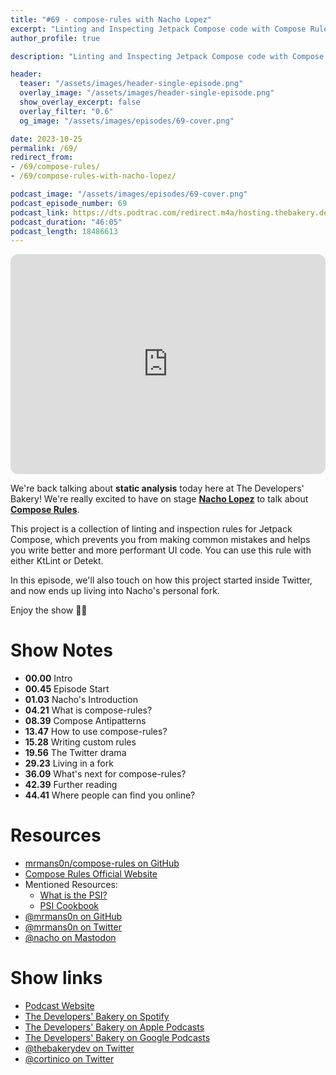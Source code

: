 ```yaml
---
title: "#69 - compose-rules with Nacho Lopez"
excerpt: "Linting and Inspecting Jetpack Compose code with Compose Rules and Nacho Lopez"
author_profile: true

description: "Linting and Inspecting Jetpack Compose code with Compose Rules and Nacho Lopez"

header:
  teaser: "/assets/images/header-single-episode.png"
  overlay_image: "/assets/images/header-single-episode.png"
  show_overlay_excerpt: false
  overlay_filter: "0.6"
  og_image: "/assets/images/episodes/69-cover.png"

date: 2023-10-25
permalink: /69/
redirect_from:
- /69/compose-rules/
- /69/compose-rules-with-nacho-lopez/

podcast_image: "/assets/images/episodes/69-cover.png"
podcast_episode_number: 69
podcast_link: https://dts.podtrac.com/redirect.m4a/hosting.thebakery.dev/69-thedevelopersbakery-compose-rules.m4a
podcast_duration: "46:05"
podcast_length: 18486613
---
```


<iframe style="border-radius:12px" src="https://open.spotify.com/embed/episode/2URBKbJ0dD58mCb8Cu6JPD?utm_source=generator" width="100%" height="352" frameBorder="0" allowfullscreen="" allow="autoplay; clipboard-write; encrypted-media; fullscreen; picture-in-picture" loading="lazy"></iframe>

We're back talking about **static analysis** today here at The Developers' Bakery! We're really excited to have on stage [**Nacho Lopez**](https://twitter.com/mrmans0n) to talk about [**Compose Rules**](https://github.com/mrmans0n/compose-rules). 

This project is a collection of linting and inspection rules for Jetpack Compose, which prevents you from making common mistakes and helps you write better and more performant UI code.
You can use this rule with either KtLint or Detekt.

In this episode, we'll also touch on how this project started inside Twitter, and now ends up living into Nacho's personal fork.

Enjoy the show 👨‍🍳

# Show Notes

- **00.00** Intro
- **00.45** Episode Start
- **01.03** Nacho's Introduction
- **04.21** What is compose-rules?
- **08.39** Compose Antipatterns
- **13.47** How to use compose-rules?
- **15.28** Writing custom rules
- **19.56** The Twitter drama
- **29.23** Living in a fork
- **36.09** What's next for compose-rules?
- **42.39** Further reading
- **44.41** Where people can find you online?

# Resources

* <i class="fab fa-github"></i> [mrmans0n/compose-rules on GitHub](https://github.com/mrmans0n/compose-rules)
* <i class="fas fa-link"></i> [Compose Rules Official Website](https://mrmans0n.github.io/compose-rules/)
* Mentioned Resources:
    * <i class="fas fa-link"></i> [What is the PSI?](https://plugins.jetbrains.com/docs/intellij/psi.html)
    * <i class="fas fa-link"></i> [PSI Cookbook](https://plugins.jetbrains.com/docs/intellij/psi-cookbook.html)
* <i class="fab fa-github"></i> [@mrmans0n on GitHub](https://github.com/mrmans0n)
* <i class="fab fa-twitter"></i> [@mrmans0n on Twitter](https://twitter.com/mrmans0n)
* <i class="fab fa-mastodon"></i> [@nacho on Mastodon](https://androiddev.social/@nacho)

# Show links

* <i class="fas fa-link"></i> [Podcast Website](https://thebakery.dev)
* <i class="fab fa-spotify"></i> [The Developers' Bakery on Spotify](https://open.spotify.com/show/4jV6Yoz7D38sZJlYMzJm3k?si=AL3ske_0R_CKlEScMhYhug)
* <i class="fas fa-podcast"></i> [The Developers' Bakery on Apple Podcasts](https://podcasts.apple.com/us/podcast/the-developers-bakery/id1542849034)
* <i class="fab fa-google-play"></i> [The Developers' Bakery on Google Podcasts](https://podcasts.google.com/feed/aHR0cHM6Ly90aGViYWtlcnkuZGV2L3BvZGNhc3QueG1s)
* <i class="fab fa-twitter"></i> [@thebakerydev on Twitter](https://twitter.com/thebakerydev)
* <i class="fab fa-twitter"></i> [@cortinico on Twitter](https://twitter.com/cortinico)